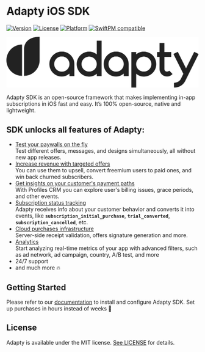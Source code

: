 # Adapty iOS SDK

[![Version](https://img.shields.io/cocoapods/v/Adapty.svg?style=flat)](https://cocoapods.org/pods/Adapty)
[![License](https://img.shields.io/cocoapods/l/Adapty.svg?style=flat)](https://github.com/adaptyteam/AdaptySDK-iOS/blob/master/LICENSE)
[![Platform](https://img.shields.io/cocoapods/p/Adapty.svg?style=flat)](https://cocoapods.org/pods/Adapty)
[![SwiftPM compatible](https://img.shields.io/badge/SwiftPM-compatible-orange.svg)](https://docs.adapty.io/sdk/integrating-adapty-sdk/ios-sdk-intro/ios-sdk-installation#install-via-swift-package-manager)

![Adapty: CRM for mobile apps with subscriptions](/adapty.png)

Adapty SDK is an open-source framework that makes implementing in-app subscriptions in iOS fast and easy. It’s 100% open-source, native and lightweight.

## SDK unlocks all features of Adapty:

- [Test your paywalls on the fly](https://docs.adapty.io/purchase-infrastructure/ab-tests)  
Test different offers, messages, and designs simultaneously, all without new app releases.
- [Increase revenue with targeted offers](https://docs.adapty.io/profiles-and-promo-campaigns/promo-campaigns)  
You can use them to upsell, convert freemium users to paid ones, and win back churned subscribers.
- [Get insights on your customer's payment paths](https://docs.adapty.io/profiles-and-promo-campaigns/profiles)  
With Profiles CRM you can explore user's billing issues, grace periods, and other events.
- [Subscription status tracking](https://docs.adapty.io/analytics/integrations)  
Adapty receives info about your customer behavior and converts it into events, like **`subscription_initial_purchase`**, **`trial_converted`**, **`subscription_cancelled`**, etc.
- [Cloud purchases infrastructure](https://docs.adapty.io/sdk/integrating-adapty-sdk/ios-sdk-intro)  
Server-side receipt validation, offers signature generation and more.
- [Analytics](https://docs.adapty.io/analytics/basic-analytics)  
Start analyzing real-time metrics of your app with advanced filters, such as ad network, ad campaign, country, A/B test, and more
- 24/7 support
- and much more :fire:

## Getting Started

Please refer to our [documentation](https://docs.adapty.io/sdk/integrating-adapty-sdk/ios-sdk-intro/ios-sdk-installation) to install and configure Adapty SDK. Set up purchases in hours instead of weeks :rocket:

## License

Adapty is available under the MIT license. [See LICENSE](https://github.com/adaptyteam/AdaptySDK-iOS/blob/master/LICENSE) for details.
